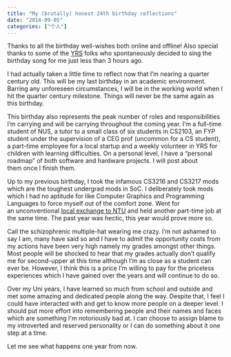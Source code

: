 ```yaml
---
title: "My (brutally) honest 24th birthday reflections"
date: "2014-09-05"
categories: ["个人"]
---
```


Thanks to all the birthday well-wishes both online and offline! Also special thanks to some of the [YRS](http://www.nus-csc.org/main/yrs.html) folks who spontaneously decided to sing the birthday song for me just less than 3 hours ago.

I had actually taken a little time to reflect now that I’m nearing a quarter century old. This will be my last birthday in an academic environment. Barring any unforeseen circumstances, I will be in the working world when I hit the quarter century milestone. Things will never be the same again as this birthday.
<!--more-->
This birthday also represents the peak number of roles and responsibilities I’m carrying and will be carrying throughout the coming year. I’m a full-time student of NUS, a tutor to a small class of six students in CS2103, an FYP student under the supervision of a CEG prof (uncommon for a CS student), a part-time employee for a local startup and a weekly volunteer in YRS for children with learning difficulties. On a personal level, I have a “personal roadmap” of both software and hardware projects. I will post about them once I finish them.

Up to my previous birthday, I took the infamous CS3216 and CS3217 mods which are the toughest undergrad mods in SoC. I deliberately took mods which I had no aptitude for like Computer Graphics and Programming Languages to force myself out of the comfort zone. Went for an unconventional [local exchange to NTU](/2014/08/my-ntu-local-exchange-experience-aug-dec-2013/) and held another part-time job at the same time. The past year was hectic, this year would prove more so.

Call the schizophrenic multiple-hat wearing me crazy. I’m not ashamed to say I am, many have said so and I have to admit the opportunity costs from my actions have been very high namely my grades amongst other things. Most people will be shocked to hear that my grades actually don’t qualify me for second-upper at this time although I’m as close as a student can ever be. However, I think this is a price I’m willing to pay for the priceless experiences which I have gained over the years and will continue to do so.

Over my Uni years, I have learned so much from school and outside and met some amazing and dedicated people along the way. Despite that, I feel I could have interacted with and get to know more people on a deeper level. I should put more effort into remembering people and their names and faces which are something I'm notoriously bad at. I can choose to assign blame to my introverted and reserved personality or I can do something about it one step at a time.

Let me see what happens one year from now.
